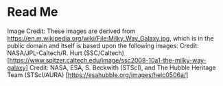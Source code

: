 # Read Me

Image Credit:
These images are derived from https://en.m.wikipedia.org/wiki/File:Milky_Way_Galaxy.jpg, which is in the public domain and itself is based upon the following images:
Credit: NASA/JPL-Caltech/R. Hurt (SSC/Caltech) [https://www.spitzer.caltech.edu/image/ssc2008-10a1-the-milky-way-galaxy]
Credit: NASA, ESA, S. Beckwith (STScI), and The Hubble Heritage Team (STScI/AURA) [https://esahubble.org/images/heic0506a/]
